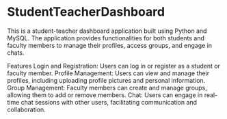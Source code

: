 # StudentTeacherDashboard
This is a student-teacher dashboard application built using Python and MySQL. The application provides functionalities for both students and faculty members to manage their profiles, access groups, and engage in chats.

Features
Login and Registration: Users can log in or register as a student or faculty member.
Profile Management: Users can view and manage their profiles, including uploading profile pictures and personal information.
Group Management: Faculty members can create and manage groups, allowing them to add or remove members.
Chat: Users can engage in real-time chat sessions with other users, facilitating communication and collaboration.

